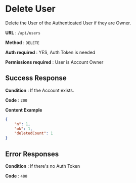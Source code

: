 # Delete User

Delete the User of the Authenticated User if they are Owner.

**URL** : `/api/users`

**Method** : `DELETE`

**Auth required** : YES, Auth Token is needed

**Permissions required** : User is Account Owner

## Success Response

**Condition** : If the Account exists.

**Code** : `200`

**Content Example**  

```json
{
    "n": 1,
    "ok": 1,
    "deletedCount": 1
}
```

## Error Responses

**Condition** : If there's no Auth Token

**Code** : `400`
